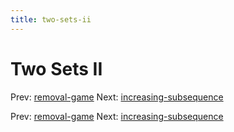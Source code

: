 ```yaml
---
title: two-sets-ii
---
```




# Two Sets II

Prev: [removal-game](removal-game.md) Next:
[increasing-subsequence](increasing-subsequence.md)

Prev: [removal-game](removal-game.md) Next:
[increasing-subsequence](increasing-subsequence.md)
